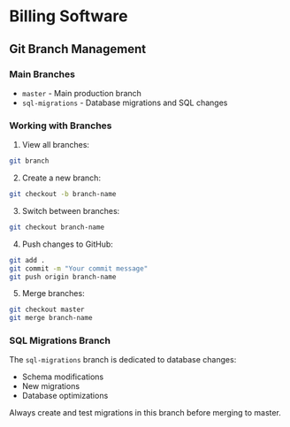 # Billing Software

## Git Branch Management

### Main Branches
- `master` - Main production branch
- `sql-migrations` - Database migrations and SQL changes

### Working with Branches

1. View all branches:
```bash
git branch
```

2. Create a new branch:
```bash
git checkout -b branch-name
```

3. Switch between branches:
```bash
git checkout branch-name
```

4. Push changes to GitHub:
```bash
git add .
git commit -m "Your commit message"
git push origin branch-name
```

5. Merge branches:
```bash
git checkout master
git merge branch-name
```

### SQL Migrations Branch
The `sql-migrations` branch is dedicated to database changes:
- Schema modifications
- New migrations
- Database optimizations

Always create and test migrations in this branch before merging to master.